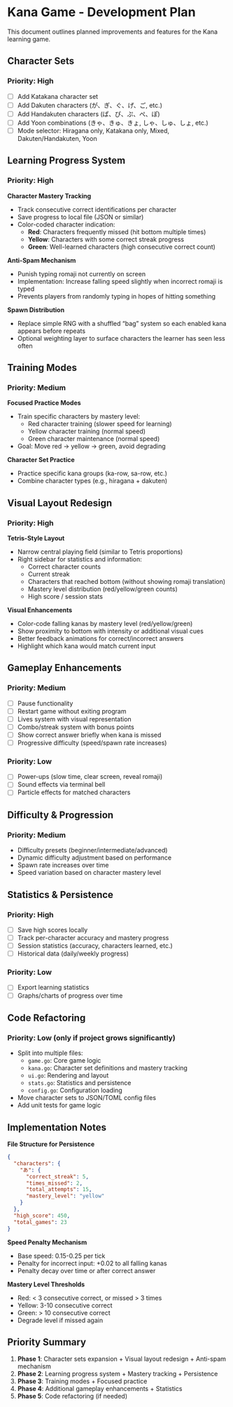 # Kana Game - Development Plan

This document outlines planned improvements and features for the Kana learning game.

## Character Sets

### Priority: High
- [ ] Add Katakana character set
- [ ] Add Dakuten characters (が、ぎ、ぐ、げ、ご, etc.)
- [ ] Add Handakuten characters (ぱ、ぴ、ぷ、ぺ、ぽ)
- [ ] Add Yoon combinations (きゃ、きゅ、きょ, しゃ、しゅ、しょ, etc.)
- [ ] Mode selector: Hiragana only, Katakana only, Mixed, Dakuten/Handakuten, Yoon

## Learning Progress System

### Priority: High

**Character Mastery Tracking**
- Track consecutive correct identifications per character
- Save progress to local file (JSON or similar)
- Color-coded character indication:
  - **Red**: Characters frequently missed (hit bottom multiple times)
  - **Yellow**: Characters with some correct streak progress
  - **Green**: Well-learned characters (high consecutive correct count)

**Anti-Spam Mechanism**
- Punish typing romaji not currently on screen
- Implementation: Increase falling speed slightly when incorrect romaji is typed
- Prevents players from randomly typing in hopes of hitting something

**Spawn Distribution**
- Replace simple RNG with a shuffled “bag” system so each enabled kana appears before repeats
- Optional weighting layer to surface characters the learner has seen less often

## Training Modes

### Priority: Medium

**Focused Practice Modes**
- Train specific characters by mastery level:
  - Red character training (slower speed for learning)
  - Yellow character training (normal speed)
  - Green character maintenance (normal speed)
- Goal: Move red → yellow → green, avoid degrading

**Character Set Practice**
- Practice specific kana groups (ka-row, sa-row, etc.)
- Combine character types (e.g., hiragana + dakuten)

## Visual Layout Redesign

### Priority: High

**Tetris-Style Layout**
- Narrow central playing field (similar to Tetris proportions)
- Right sidebar for statistics and information:
  - Correct character counts
  - Current streak
  - Characters that reached bottom (without showing romaji translation)
  - Mastery level distribution (red/yellow/green counts)
  - High score / session stats

**Visual Enhancements**
- Color-code falling kanas by mastery level (red/yellow/green)
- Show proximity to bottom with intensity or additional visual cues
- Better feedback animations for correct/incorrect answers
- Highlight which kana would match current input

## Gameplay Enhancements

### Priority: Medium
- [ ] Pause functionality
- [ ] Restart game without exiting program
- [ ] Lives system with visual representation
- [ ] Combo/streak system with bonus points
- [ ] Show correct answer briefly when kana is missed
- [ ] Progressive difficulty (speed/spawn rate increases)

### Priority: Low
- [ ] Power-ups (slow time, clear screen, reveal romaji)
- [ ] Sound effects via terminal bell
- [ ] Particle effects for matched characters

## Difficulty & Progression

### Priority: Medium
- Difficulty presets (beginner/intermediate/advanced)
- Dynamic difficulty adjustment based on performance
- Spawn rate increases over time
- Speed variation based on character mastery level

## Statistics & Persistence

### Priority: High
- [ ] Save high scores locally
- [ ] Track per-character accuracy and mastery progress
- [ ] Session statistics (accuracy, characters learned, etc.)
- [ ] Historical data (daily/weekly progress)

### Priority: Low
- [ ] Export learning statistics
- [ ] Graphs/charts of progress over time

## Code Refactoring

### Priority: Low (only if project grows significantly)
- Split into multiple files:
  - `game.go`: Core game logic
  - `kana.go`: Character set definitions and mastery tracking
  - `ui.go`: Rendering and layout
  - `stats.go`: Statistics and persistence
  - `config.go`: Configuration loading
- Move character sets to JSON/TOML config files
- Add unit tests for game logic

## Implementation Notes

**File Structure for Persistence**
```json
{
  "characters": {
    "あ": {
      "correct_streak": 5,
      "times_missed": 2,
      "total_attempts": 15,
      "mastery_level": "yellow"
    }
  },
  "high_score": 450,
  "total_games": 23
}
```

**Speed Penalty Mechanism**
- Base speed: 0.15-0.25 per tick
- Penalty for incorrect input: +0.02 to all falling kanas
- Penalty decay over time or after correct answer

**Mastery Level Thresholds**
- Red: < 3 consecutive correct, or missed > 3 times
- Yellow: 3-10 consecutive correct
- Green: > 10 consecutive correct
- Degrade level if missed again

## Priority Summary

1. **Phase 1**: Character sets expansion + Visual layout redesign + Anti-spam mechanism
2. **Phase 2**: Learning progress system + Mastery tracking + Persistence
3. **Phase 3**: Training modes + Focused practice
4. **Phase 4**: Additional gameplay enhancements + Statistics
5. **Phase 5**: Code refactoring (if needed)
